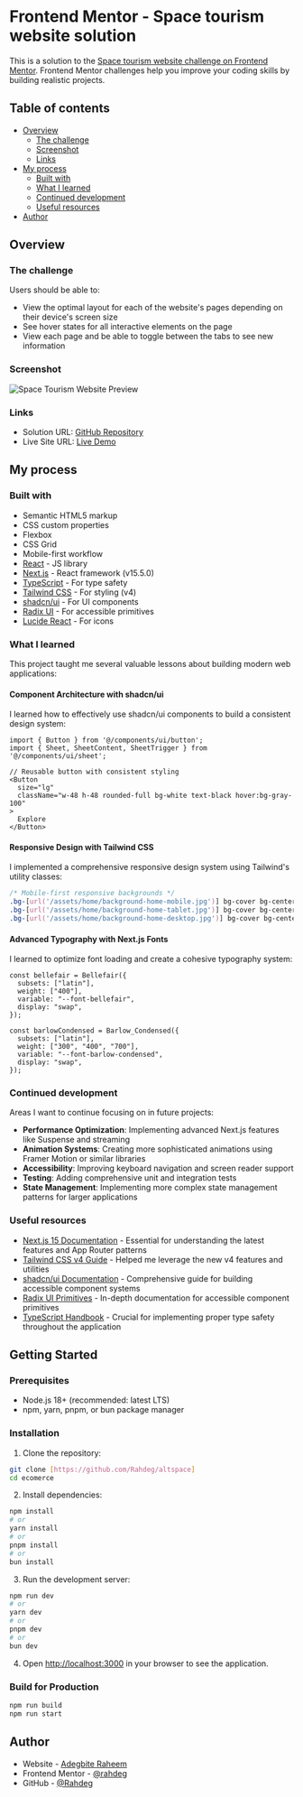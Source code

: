 # Frontend Mentor - Space tourism website solution

This is a solution to the [Space tourism website challenge on Frontend Mentor](https://www.frontendmentor.io/challenges/space-tourism-multipage-website-gRWj1URZ3). Frontend Mentor challenges help you improve your coding skills by building realistic projects.

## Table of contents

- [Overview](#overview)
  - [The challenge](#the-challenge)
  - [Screenshot](#screenshot)
  - [Links](#links)
- [My process](#my-process)
  - [Built with](#built-with)
  - [What I learned](#what-i-learned)
  - [Continued development](#continued-development)
  - [Useful resources](#useful-resources)
- [Author](#author)

## Overview

### The challenge

Users should be able to:

- View the optimal layout for each of the website's pages depending on their device's screen size
- See hover states for all interactive elements on the page
- View each page and be able to toggle between the tabs to see new information

### Screenshot

![Space Tourism Website Preview](./preview.jpg)

### Links

- Solution URL: [GitHub Repository](https://github.com/Rahdeg/altspace)
- Live Site URL: [Live Demo](https://altspace-nine.vercel.app/)

## My process

### Built with

- Semantic HTML5 markup
- CSS custom properties
- Flexbox
- CSS Grid
- Mobile-first workflow
- [React](https://reactjs.org/) - JS library
- [Next.js](https://nextjs.org/) - React framework (v15.5.0)
- [TypeScript](https://www.typescriptlang.org/) - For type safety
- [Tailwind CSS](https://tailwindcss.com/) - For styling (v4)
- [shadcn/ui](https://ui.shadcn.com/) - For UI components
- [Radix UI](https://www.radix-ui.com/) - For accessible primitives
- [Lucide React](https://lucide.dev/) - For icons

### What I learned

This project taught me several valuable lessons about building modern web applications:

#### Component Architecture with shadcn/ui
I learned how to effectively use shadcn/ui components to build a consistent design system:

```tsx
import { Button } from '@/components/ui/button';
import { Sheet, SheetContent, SheetTrigger } from '@/components/ui/sheet';

// Reusable button with consistent styling
<Button
  size="lg"
  className="w-48 h-48 rounded-full bg-white text-black hover:bg-gray-100"
>
  Explore
</Button>
```

#### Responsive Design with Tailwind CSS
I implemented a comprehensive responsive design system using Tailwind's utility classes:

```css
/* Mobile-first responsive backgrounds */
.bg-[url('/assets/home/background-home-mobile.jpg')] bg-cover bg-center bg-no-repeat md:hidden
.bg-[url('/assets/home/background-home-tablet.jpg')] bg-cover bg-center bg-no-repeat hidden md:block lg:hidden
.bg-[url('/assets/home/background-home-desktop.jpg')] bg-cover bg-center bg-no-repeat hidden lg:block
```

#### Advanced Typography with Next.js Fonts
I learned to optimize font loading and create a cohesive typography system:

```tsx
const bellefair = Bellefair({
  subsets: ["latin"],
  weight: ["400"],
  variable: "--font-bellefair",
  display: "swap",
});

const barlowCondensed = Barlow_Condensed({
  subsets: ["latin"], 
  weight: ["300", "400", "700"],
  variable: "--font-barlow-condensed",
  display: "swap",
});
```

### Continued development

Areas I want to continue focusing on in future projects:

- **Performance Optimization**: Implementing advanced Next.js features like Suspense and streaming
- **Animation Systems**: Creating more sophisticated animations using Framer Motion or similar libraries
- **Accessibility**: Improving keyboard navigation and screen reader support
- **Testing**: Adding comprehensive unit and integration tests
- **State Management**: Implementing more complex state management patterns for larger applications

### Useful resources

- [Next.js 15 Documentation](https://nextjs.org/docs) - Essential for understanding the latest features and App Router patterns
- [Tailwind CSS v4 Guide](https://tailwindcss.com/) - Helped me leverage the new v4 features and utilities
- [shadcn/ui Documentation](https://ui.shadcn.com/) - Comprehensive guide for building accessible component systems
- [Radix UI Primitives](https://www.radix-ui.com/primitives) - In-depth documentation for accessible component primitives
- [TypeScript Handbook](https://www.typescriptlang.org/docs/) - Crucial for implementing proper type safety throughout the application

## Getting Started

### Prerequisites

- Node.js 18+ (recommended: latest LTS)
- npm, yarn, pnpm, or bun package manager

### Installation

1. Clone the repository:
```bash
git clone [https://github.com/Rahdeg/altspace]
cd ecomerce
```

2. Install dependencies:
```bash
npm install
# or
yarn install
# or
pnpm install
# or
bun install
```

3. Run the development server:
```bash
npm run dev
# or
yarn dev
# or
pnpm dev
# or
bun dev
```

4. Open [http://localhost:3000](http://localhost:3000) in your browser to see the application.

### Build for Production

```bash
npm run build
npm run start
```

## Author

- Website - [Adegbite Raheem](https://raheem-dev.vercel.app/)
- Frontend Mentor - [@rahdeg](https://www.frontendmentor.io/profile/rahdeg)
- GitHub - [@Rahdeg](https://github.com/Rahdeg)
